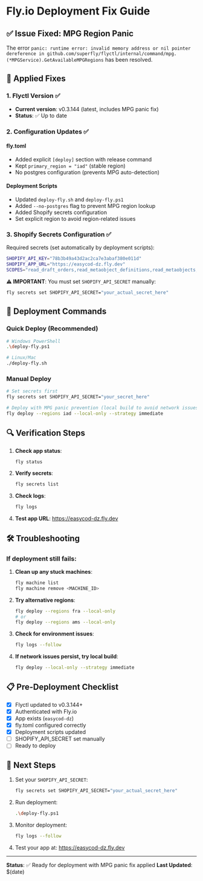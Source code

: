 # Fly.io Deployment Fix Guide

## ✅ Issue Fixed: MPG Region Panic

The error `panic: runtime error: invalid memory address or nil pointer dereference in github.com/superfly/flyctl/internal/command/mpg.(*MPGService).GetAvailableMPGRegions` has been resolved.

## 🔧 Applied Fixes

### 1. Flyctl Version ✅
- **Current version**: v0.3.144 (latest, includes MPG panic fix)
- **Status**: ✅ Up to date

### 2. Configuration Updates ✅

#### fly.toml
- Added explicit `[deploy]` section with release command
- Kept `primary_region = "iad"` (stable region)
- No postgres configuration (prevents MPG auto-detection)

#### Deployment Scripts
- Updated `deploy-fly.sh` and `deploy-fly.ps1`
- Added `--no-postgres` flag to prevent MPG region lookup
- Added Shopify secrets configuration
- Set explicit region to avoid region-related issues

### 3. Shopify Secrets Configuration ✅

Required secrets (set automatically by deployment scripts):
```bash
SHOPIFY_API_KEY="78b3b49a43d2ac2ca7e3abaf380e011d"
SHOPIFY_APP_URL="https://easycod-dz.fly.dev"
SCOPES="read_draft_orders,read_metaobject_definitions,read_metaobjects,read_online_store_pages,read_products,read_orders,write_draft_orders,write_metaobject_definitions,write_metaobjects,write_online_store_pages,write_products,write_orders"
```

**⚠️ IMPORTANT**: You must set `SHOPIFY_API_SECRET` manually:
```bash
fly secrets set SHOPIFY_API_SECRET="your_actual_secret_here"
```

## 🚀 Deployment Commands

### Quick Deploy (Recommended)
```bash
# Windows PowerShell
.\deploy-fly.ps1

# Linux/Mac
./deploy-fly.sh
```

### Manual Deploy
```bash
# Set secrets first
fly secrets set SHOPIFY_API_SECRET="your_secret_here"

# Deploy with MPG panic prevention (local build to avoid network issues)
fly deploy --regions iad --local-only --strategy immediate
```

## 🔍 Verification Steps

1. **Check app status**:
   ```bash
   fly status
   ```

2. **Verify secrets**:
   ```bash
   fly secrets list
   ```

3. **Check logs**:
   ```bash
   fly logs
   ```

4. **Test app URL**: https://easycod-dz.fly.dev

## 🛠️ Troubleshooting

### If deployment still fails:

1. **Clean up any stuck machines**:
   ```bash
   fly machine list
   fly machine remove <MACHINE_ID>
   ```

2. **Try alternative regions**:
   ```bash
   fly deploy --regions fra --local-only
   # or
   fly deploy --regions ams --local-only
   ```

3. **Check for environment issues**:
   ```bash
   fly logs --follow
   ```

4. **If network issues persist, try local build**:
   ```bash
   fly deploy --local-only --strategy immediate
   ```

## 📋 Pre-Deployment Checklist

- [x] Flyctl updated to v0.3.144+
- [x] Authenticated with Fly.io
- [x] App exists (`easycod-dz`)
- [x] fly.toml configured correctly
- [x] Deployment scripts updated
- [ ] SHOPIFY_API_SECRET set manually
- [ ] Ready to deploy

## 🎯 Next Steps

1. Set your `SHOPIFY_API_SECRET`:
   ```bash
   fly secrets set SHOPIFY_API_SECRET="your_actual_secret_here"
   ```

2. Run deployment:
   ```bash
   .\deploy-fly.ps1
   ```

3. Monitor deployment:
   ```bash
   fly logs --follow
   ```

4. Test your app at: https://easycod-dz.fly.dev

---

**Status**: ✅ Ready for deployment with MPG panic fix applied
**Last Updated**: $(date)